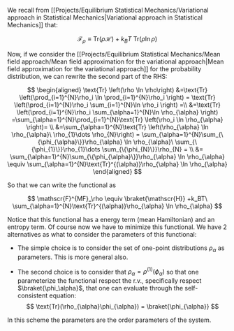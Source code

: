 
We recall from [[Projects/Equilibrium Statistical Mechanics/Variational approach in Statistical Mechanics|Variational approach in Statistical Mechanics]] that:

$$ \mathscr{F}_\rho \equiv \text{Tr} (\rho \mathscr{H}) +k_BT\ \text{Tr} (\rho \ln \rho) $$

Now, if we consider the [[Projects/Equilibrium Statistical Mechanics/Mean field approach/Mean field approximation for the variational approach|Mean field approximation for the variational approach]] for the probability distribution, we can rewrite the second part of the RHS:

$$ 
\begin{aligned}
\text{Tr} \left(\rho \ln \rho\right) 
&=\text{Tr} \left(\prod_{i=1}^{N}\rho_i  \ln \prod_{i=1}^{N}\rho_i \right) = \text{Tr} \left(\prod_{i=1}^{N}\rho_i  \sum_{i=1}^{N}\ln \rho_i \right) =\\ 
&=\text{Tr} \left(\prod_{i=1}^{N}\rho_i  \sum_{\alpha=1}^{N}\ln \rho_{\alpha} \right) =\sum_{\alpha=1}^{N}\prod_{i=1}^{N}\text{Tr} \left(\rho_i \ln \rho_{\alpha} \right)= \\
&=\sum_{\alpha=1}^{N}\text{Tr} \left(\rho_{\alpha} \ln \rho_{\alpha}\ \rho_{1}\dots \rho_{N}\right) = \sum_{\alpha=1}^{N}\sum_{\{\phi_{\alpha}\}}\rho_{\alpha} \ln \rho_{\alpha}\ \sum_{\{\phi_{1}\}}\rho_{1}\dots \sum_{\{\phi_{N}\}}\rho_{N} = \\
&= \sum_{\alpha=1}^{N}\sum_{\{\phi_{\alpha}\}}\rho_{\alpha} \ln \rho_{\alpha} \equiv \sum_{\alpha=1}^{N}\text{Tr}^{(\alpha)}\rho_{\alpha} \ln \rho_{\alpha} 
\end{aligned}
$$

So that we can write the functional as

$$ \mathscr{F}^{MF}_\rho \equiv \braket{\mathscr{H}} +k_BT\ \sum_{\alpha=1}^{N}\text{Tr}^{(\alpha)}\rho_{\alpha} \ln \rho_{\alpha} $$

Notice that this functional has a energy term (mean Hamiltonian) and an entropy term.
Of course now we have to minimize this functional.
We have 2 alternatives as what to consider the parameters of this functional:

- The simple choice is to consider the set of one-point distributions $\rho_{\alpha}$ as parameters. This is more general also.

- The second choice is to consider that $\rho_{\alpha}= \rho^{(1)}(\phi_\alpha)$ so that one parameterize the functional respect the r.v., specifically respect $\braket{\phi_\alpha}$, that one can evaluate through the self-consistent equation:
 $$ \text{Tr}(\rho_{\alpha}\phi_{\alpha}) = \braket{\phi_{\alpha}} $$

In this scheme the parameters are the order parameters of the system.